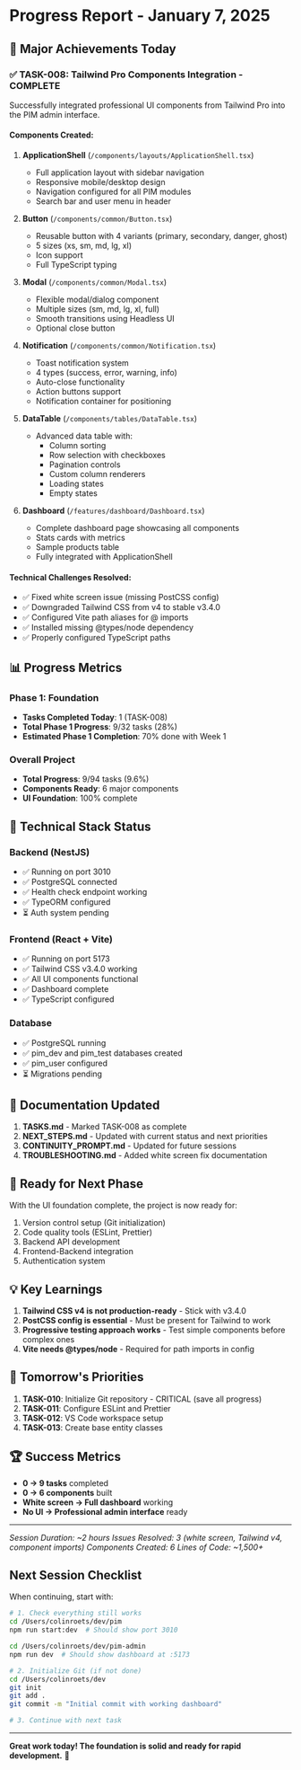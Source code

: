 # Progress Report - January 7, 2025

## 🎉 Major Achievements Today

### ✅ TASK-008: Tailwind Pro Components Integration - COMPLETE

Successfully integrated professional UI components from Tailwind Pro into the PIM admin interface.

#### Components Created:
1. **ApplicationShell** (`/components/layouts/ApplicationShell.tsx`)
   - Full application layout with sidebar navigation
   - Responsive mobile/desktop design
   - Navigation configured for all PIM modules
   - Search bar and user menu in header

2. **Button** (`/components/common/Button.tsx`)
   - Reusable button with 4 variants (primary, secondary, danger, ghost)
   - 5 sizes (xs, sm, md, lg, xl)
   - Icon support
   - Full TypeScript typing

3. **Modal** (`/components/common/Modal.tsx`)
   - Flexible modal/dialog component
   - Multiple sizes (sm, md, lg, xl, full)
   - Smooth transitions using Headless UI
   - Optional close button

4. **Notification** (`/components/common/Notification.tsx`)
   - Toast notification system
   - 4 types (success, error, warning, info)
   - Auto-close functionality
   - Action buttons support
   - Notification container for positioning

5. **DataTable** (`/components/tables/DataTable.tsx`)
   - Advanced data table with:
     - Column sorting
     - Row selection with checkboxes
     - Pagination controls
     - Custom column renderers
     - Loading states
     - Empty states

6. **Dashboard** (`/features/dashboard/Dashboard.tsx`)
   - Complete dashboard page showcasing all components
   - Stats cards with metrics
   - Sample products table
   - Fully integrated with ApplicationShell

#### Technical Challenges Resolved:
- ✅ Fixed white screen issue (missing PostCSS config)
- ✅ Downgraded Tailwind CSS from v4 to stable v3.4.0
- ✅ Configured Vite path aliases for @ imports
- ✅ Installed missing @types/node dependency
- ✅ Properly configured TypeScript paths

## 📊 Progress Metrics

### Phase 1: Foundation
- **Tasks Completed Today**: 1 (TASK-008)
- **Total Phase 1 Progress**: 9/32 tasks (28%)
- **Estimated Phase 1 Completion**: 70% done with Week 1

### Overall Project
- **Total Progress**: 9/94 tasks (9.6%)
- **Components Ready**: 6 major components
- **UI Foundation**: 100% complete

## 🔧 Technical Stack Status

### Backend (NestJS)
- ✅ Running on port 3010
- ✅ PostgreSQL connected
- ✅ Health check endpoint working
- ✅ TypeORM configured
- ⏳ Auth system pending

### Frontend (React + Vite)
- ✅ Running on port 5173
- ✅ Tailwind CSS v3.4.0 working
- ✅ All UI components functional
- ✅ Dashboard complete
- ✅ TypeScript configured

### Database
- ✅ PostgreSQL running
- ✅ pim_dev and pim_test databases created
- ✅ pim_user configured
- ⏳ Migrations pending

## 📝 Documentation Updated

1. **TASKS.md** - Marked TASK-008 as complete
2. **NEXT_STEPS.md** - Updated with current status and next priorities
3. **CONTINUITY_PROMPT.md** - Updated for future sessions
4. **TROUBLESHOOTING.md** - Added white screen fix documentation

## 🚀 Ready for Next Phase

With the UI foundation complete, the project is now ready for:
1. Version control setup (Git initialization)
2. Code quality tools (ESLint, Prettier)
3. Backend API development
4. Frontend-Backend integration
5. Authentication system

## 💡 Key Learnings

1. **Tailwind CSS v4 is not production-ready** - Stick with v3.4.0
2. **PostCSS config is essential** - Must be present for Tailwind to work
3. **Progressive testing approach works** - Test simple components before complex ones
4. **Vite needs @types/node** - Required for path imports in config

## 🎯 Tomorrow's Priorities

1. **TASK-010**: Initialize Git repository - CRITICAL (save all progress)
2. **TASK-011**: Configure ESLint and Prettier
3. **TASK-012**: VS Code workspace setup
4. **TASK-013**: Create base entity classes

## 🏆 Success Metrics

- **0 → 9 tasks** completed
- **0 → 6 components** built
- **White screen → Full dashboard** working
- **No UI → Professional admin interface** ready

---

*Session Duration: ~2 hours*
*Issues Resolved: 3 (white screen, Tailwind v4, component imports)*
*Components Created: 6*
*Lines of Code: ~1,500+*

## Next Session Checklist

When continuing, start with:
```bash
# 1. Check everything still works
cd /Users/colinroets/dev/pim
npm run start:dev  # Should show port 3010

cd /Users/colinroets/dev/pim-admin
npm run dev  # Should show dashboard at :5173

# 2. Initialize Git (if not done)
cd /Users/colinroets/dev
git init
git add .
git commit -m "Initial commit with working dashboard"

# 3. Continue with next task
```

---

**Great work today! The foundation is solid and ready for rapid development.** 🎉
